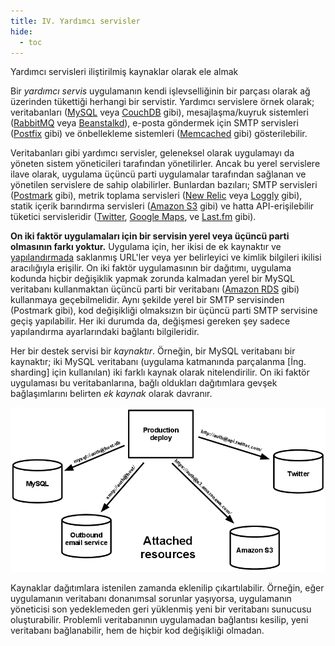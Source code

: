```yaml
---
title: IV. Yardımcı servisler
hide:
  - toc
---
```

Yardımcı servisleri iliştirilmiş kaynaklar olarak ele almak

Bir *yardımcı servis* uygulamanın kendi işlevselliğinin bir parçası olarak ağ üzerinden tükettiği herhangi bir servistir. Yardımcı servislere örnek olarak; veritabanları ([MySQL](http://dev.mysql.com/) veya [CouchDB](http://couchdb.apache.org/) gibi), mesajlaşma/kuyruk sistemleri ([RabbitMQ](http://www.rabbitmq.com/) veya [Beanstalkd](https://beanstalkd.github.io)), e-posta göndermek için SMTP servisleri ([Postfix](http://www.postfix.org/) gibi) ve önbellekleme sistemleri ([Memcached](http://memcached.org/) gibi) gösterilebilir.

Veritabanları gibi yardımcı servisler, geleneksel olarak uygulamayı da yöneten sistem yöneticileri tarafından yönetilirler. Ancak bu yerel servislere ilave olarak, uygulama üçüncü parti uygulamalar tarafından sağlanan ve yönetilen servislere de sahip olabilirler. Bunlardan bazıları; SMTP servisleri ([Postmark](http://postmarkapp.com/) gibi), metrik toplama servisleri ([New Relic](http://newrelic.com/) veya [Loggly](http://www.loggly.com/) gibi), statik içerik barındırma servisleri ([Amazon S3](http://aws.amazon.com/s3/) gibi) ve hatta API-erişilebilir tüketici servisleridir ([Twitter](http://dev.twitter.com/), [Google Maps](http://code.google.com/apis/maps/index.html), ve [Last.fm](http://www.last.fm/api) gibi).

**On iki faktör uygulamaları için bir servisin yerel veya üçüncü parti olmasının farkı yoktur.** Uygulama için, her ikisi de ek kaynaktır ve [yapılandırmada](./config.md) saklanmış URL'ler veya yer belirleyici ve kimlik bilgileri ikilisi aracılığıyla erişilir. On iki faktör uygulamasının bir dağıtımı, uygulama kodunda hiçbir değişiklik yapmak zorunda kalmadan yerel bir MySQL veritabanı kullanmaktan üçüncü parti bir veritabanı ([Amazon RDS](http://aws.amazon.com/rds/) gibi) kullanmaya geçebilmelidir. Aynı şekilde yerel bir SMTP servisinden (Postmark gibi), kod değişikliği olmaksızın bir üçüncü parti SMTP servisine geçiş yapılabilir. Her iki durumda da, değişmesi gereken şey sadece yapılandırma ayarlarındaki bağlantı bilgileridir.

Her bir destek servisi bir *kaynaktır*. Örneğin, bir MySQL veritabanı bir kaynaktır; iki MySQL veritabanı (uygulama katmanında parçalanma [İng. sharding] için kullanılan) iki farklı kaynak olarak nitelendirilir. On iki faktör uygulaması bu veritabanlarına, bağlı oldukları dağıtımlara gevşek bağlaşımlarını belirten *ek kaynak* olarak davranır.

![Canlı yayın dağıtımı dört destek servisine bağlanmış.](images/attached-resources.png)

Kaynaklar dağıtımlara istenilen zamanda eklenilip çıkartılabilir. Örneğin, eğer uygulamanın veritabanı donanımsal sorunlar yaşıyorsa, uygulamanın yöneticisi son yedeklemeden geri yüklenmiş yeni bir veritabanı sunucusu oluşturabilir. Problemli veritabanının uygulamadan bağlantısı kesilip, yeni veritabanı bağlanabilir, hem de hiçbir kod değişikliği olmadan.
